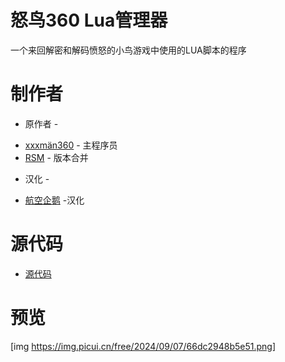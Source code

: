# 怒鸟360 Lua管理器
一个来回解密和解码愤怒的小鸟游戏中使用的LUA脚本的程序

# 制作者
 - 原作者 -
* [xxxmän360](https://github.com/xxxman360) - 主程序员
* [RSM](https://github.com/giroletm) - 版本合并
 - 汉化 -
* [航空企鹅](https://space.bilibili.com/631743456) -汉化

# 源代码
* [源代码](https://github.com/AB360-org/LUAManager/releases)

# 预览
[img https://img.picui.cn/free/2024/09/07/66dc2948b5e51.png]
